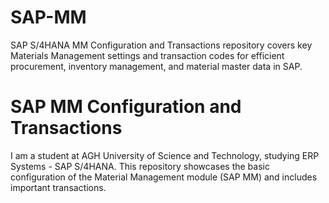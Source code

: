 # SAP-MM
SAP S/4HANA MM Configuration and Transactions repository covers key Materials Management settings and transaction codes for efficient procurement, inventory management, and material master data in SAP.
# SAP MM Configuration and Transactions

I am a student at AGH University of Science and Technology, studying ERP Systems - SAP S/4HANA. This repository showcases the basic configuration of the Material Management module (SAP MM) and includes important transactions.
